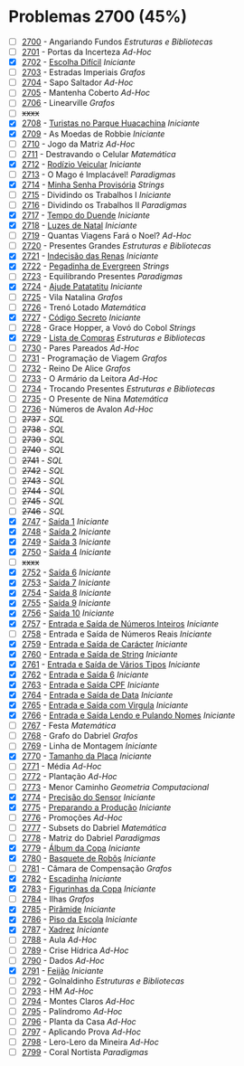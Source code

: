 # Problemas 2700 (45%)

  - [ ]  [2700](https://www.urionlinejudge.com.br/judge/pt/problems/view/2700) - Angariando Fundos *Estruturas e Bibliotecas*
  - [ ]  [2701](https://www.urionlinejudge.com.br/judge/pt/problems/view/2701) - Portas da Incerteza *Ad-Hoc*
  - [x]  [2702](https://www.urionlinejudge.com.br/judge/pt/problems/view/2702) - [Escolha Difícil](https://github.com/potigol/uoj-potigol/blob/master/src/2700/2702.poti) *Iniciante*
  - [ ]  [2703](https://www.urionlinejudge.com.br/judge/pt/problems/view/2703) - Estradas Imperiais *Grafos*
  - [ ]  [2704](https://www.urionlinejudge.com.br/judge/pt/problems/view/2704) - Sapo Saltador *Ad-Hoc*
  - [ ]  [2705](https://www.urionlinejudge.com.br/judge/pt/problems/view/2705) - Mantenha Coberto *Ad-Hoc*
  - [ ]  [2706](https://www.urionlinejudge.com.br/judge/pt/problems/view/2706) - Linearville *Grafos*
  - [ ] ~~xxxx~~
  - [x]  [2708](https://www.urionlinejudge.com.br/judge/pt/problems/view/2708) - [Turistas no Parque Huacachina](https://github.com/potigol/uoj-potigol/blob/master/src/2700/2708.poti) *Iniciante*
  - [x]  [2709](https://www.urionlinejudge.com.br/judge/pt/problems/view/2709) - As Moedas de Robbie *Iniciante*
  - [ ]  [2710](https://www.urionlinejudge.com.br/judge/pt/problems/view/2710) - Jogo da Matriz *Ad-Hoc*
  - [ ]  [2711](https://www.urionlinejudge.com.br/judge/pt/problems/view/2711) - Destravando o Celular *Matemática*
  - [x]  [2712](https://www.urionlinejudge.com.br/judge/pt/problems/view/2712) - [Rodízio Veicular](https://github.com/potigol/uoj-potigol/blob/master/src/2700/2712.poti) *Iniciante*
  - [ ]  [2713](https://www.urionlinejudge.com.br/judge/pt/problems/view/2713) - O Mago é Implacável! *Paradigmas*
  - [x]  [2714](https://www.urionlinejudge.com.br/judge/pt/problems/view/2714) - [Minha Senha Provisória](https://github.com/potigol/uoj-potigol/blob/master/src/2700/2714.poti) *Strings*
  - [ ]  [2715](https://www.urionlinejudge.com.br/judge/pt/problems/view/2715) - Dividindo os Trabalhos I *Iniciante*
  - [ ]  [2716](https://www.urionlinejudge.com.br/judge/pt/problems/view/2716) - Dividindo os Trabalhos II *Paradigmas*
  - [x]  [2717](https://www.urionlinejudge.com.br/judge/pt/problems/view/2717) - [Tempo do Duende](https://github.com/potigol/uoj-potigol/blob/master/src/2700/2717.poti) *Iniciante*
  - [x]  [2718](https://www.urionlinejudge.com.br/judge/pt/problems/view/2718) - [Luzes de Natal](https://github.com/potigol/uoj-potigol/blob/master/src/2700/2718.poti) *Iniciante*
  - [ ]  [2719](https://www.urionlinejudge.com.br/judge/pt/problems/view/2719) - Quantas Viagens Fará o Noel? *Ad-Hoc*
  - [ ]  [2720](https://www.urionlinejudge.com.br/judge/pt/problems/view/2720) - Presentes Grandes *Estruturas e Bibliotecas*
  - [x]  [2721](https://www.urionlinejudge.com.br/judge/pt/problems/view/2721) - [Indecisão das Renas](https://github.com/potigol/uoj-potigol/blob/master/src/2700/2721.poti) *Iniciante*
  - [x]  [2722](https://www.urionlinejudge.com.br/judge/pt/problems/view/2722) - [Pegadinha de Evergreen](https://github.com/potigol/uoj-potigol/blob/master/src/2700/2722.poti) *Strings*
  - [ ]  [2723](https://www.urionlinejudge.com.br/judge/pt/problems/view/2723) - Equilibrando Presentes *Paradigmas*
  - [x]  [2724](https://www.urionlinejudge.com.br/judge/pt/problems/view/2724) - [Ajude Patatatitu](https://github.com/potigol/uoj-potigol/blob/master/src/2700/2724.poti) *Iniciante*
  - [ ]  [2725](https://www.urionlinejudge.com.br/judge/pt/problems/view/2725) - Vila Natalina *Grafos*
  - [ ]  [2726](https://www.urionlinejudge.com.br/judge/pt/problems/view/2726) - Trenó Lotado *Matemática*
  - [x]  [2727](https://www.urionlinejudge.com.br/judge/pt/problems/view/2727) - [Código Secreto](https://github.com/potigol/uoj-potigol/blob/master/src/2700/2727.poti) *Iniciante*
  - [ ]  [2728](https://www.urionlinejudge.com.br/judge/pt/problems/view/2728) - Grace Hopper, a Vovó do Cobol *Strings*
  - [x]  [2729](https://www.urionlinejudge.com.br/judge/pt/problems/view/2729) - [Lista de Compras](https://github.com/potigol/uoj-potigol/blob/master/src/2700/2729.poti) *Estruturas e Bibliotecas*
  - [ ]  [2730](https://www.urionlinejudge.com.br/judge/pt/problems/view/2730) - Pares Pareados *Ad-Hoc*
  - [ ]  [2731](https://www.urionlinejudge.com.br/judge/pt/problems/view/2731) - Programação de Viagem *Grafos*
  - [ ]  [2732](https://www.urionlinejudge.com.br/judge/pt/problems/view/2732) - Reino De Alice *Grafos*
  - [ ]  [2733](https://www.urionlinejudge.com.br/judge/pt/problems/view/2733) - O Armário da Leitora *Ad-Hoc*
  - [ ]  [2734](https://www.urionlinejudge.com.br/judge/pt/problems/view/2734) - Trocando Presentes *Estruturas e Bibliotecas*
  - [ ]  [2735](https://www.urionlinejudge.com.br/judge/pt/problems/view/2735) - O Presente de Nina *Matemática*
  - [ ]  [2736](https://www.urionlinejudge.com.br/judge/pt/problems/view/2736) - Números de Avalon *Ad-Hoc*
  - [ ]  ~~2737~~ - *SQL*
  - [ ]  ~~2738~~ - *SQL*
  - [ ]  ~~2739~~ - *SQL*
  - [ ]  ~~2740~~ - *SQL*
  - [ ]  ~~2741~~ - *SQL*
  - [ ]  ~~2742~~ - *SQL*
  - [ ]  ~~2743~~ - *SQL*
  - [ ]  ~~2744~~ - *SQL*
  - [ ]  ~~2745~~ - *SQL*
  - [ ]  ~~2746~~ - *SQL*
  - [x]  [2747](https://www.urionlinejudge.com.br/judge/pt/problems/view/2747) - [Saída 1](https://github.com/potigol/uoj-potigol/blob/master/src/2700/2747.poti) *Iniciante*
  - [x]  [2748](https://www.urionlinejudge.com.br/judge/pt/problems/view/2748) - [Saída 2](https://github.com/potigol/uoj-potigol/blob/master/src/2700/2748.poti) *Iniciante*
  - [x]  [2749](https://www.urionlinejudge.com.br/judge/pt/problems/view/2749) - [Saída 3](https://github.com/potigol/uoj-potigol/blob/master/src/2700/2749.poti) *Iniciante*
  - [x]  [2750](https://www.urionlinejudge.com.br/judge/pt/problems/view/2750) - [Saída 4](https://github.com/potigol/uoj-potigol/blob/master/src/2700/2750.poti) *Iniciante*
  - [ ] ~~xxxx~~
  - [x]  [2752](https://www.urionlinejudge.com.br/judge/pt/problems/view/2752) - [Saída 6](https://github.com/potigol/uoj-potigol/blob/master/src/2700/2752.poti) *Iniciante*
  - [x]  [2753](https://www.urionlinejudge.com.br/judge/pt/problems/view/2753) - [Saída 7](https://github.com/potigol/uoj-potigol/blob/master/src/2700/2753.poti) *Iniciante*
  - [x]  [2754](https://www.urionlinejudge.com.br/judge/pt/problems/view/2754) - [Saída 8](https://github.com/potigol/uoj-potigol/blob/master/src/2700/2754.poti) *Iniciante*
  - [x]  [2755](https://www.urionlinejudge.com.br/judge/pt/problems/view/2755) - [Saída 9](https://github.com/potigol/uoj-potigol/blob/master/src/2700/2755.poti) *Iniciante*
  - [x]  [2756](https://www.urionlinejudge.com.br/judge/pt/problems/view/2756) - [Saída 10](https://github.com/potigol/uoj-potigol/blob/master/src/2700/2756.poti) *Iniciante*
  - [x]  [2757](https://www.urionlinejudge.com.br/judge/pt/problems/view/2757) - [Entrada e Saída de Números Inteiros](https://github.com/potigol/uoj-potigol/blob/master/src/2700/2757.poti) *Iniciante*
  - [ ]  [2758](https://www.urionlinejudge.com.br/judge/pt/problems/view/2758) - Entrada e Saída de Números Reais *Iniciante*
  - [x]  [2759](https://www.urionlinejudge.com.br/judge/pt/problems/view/2759) - [Entrada e Saída de Carácter](https://github.com/potigol/uoj-potigol/blob/master/src/2700/2759.poti) *Iniciante*
  - [x]  [2760](https://www.urionlinejudge.com.br/judge/pt/problems/view/2760) - [Entrada e Saída de String](https://github.com/potigol/uoj-potigol/blob/master/src/2700/2760.poti) *Iniciante*
  - [x]  [2761](https://www.urionlinejudge.com.br/judge/pt/problems/view/2761) - [Entrada e Saída de Vários Tipos](https://github.com/potigol/uoj-potigol/blob/master/src/2700/2761.poti) *Iniciante*
  - [x]  [2762](https://www.urionlinejudge.com.br/judge/pt/problems/view/2762) - [Entrada e Saída 6](https://github.com/potigol/uoj-potigol/blob/master/src/2700/2762.poti) *Iniciante*
  - [x]  [2763](https://www.urionlinejudge.com.br/judge/pt/problems/view/2763) - [Entrada e Saída CPF](https://github.com/potigol/uoj-potigol/blob/master/src/2700/2763.poti) *Iniciante*
  - [x]  [2764](https://www.urionlinejudge.com.br/judge/pt/problems/view/2764) - [Entrada e Saída de Data](https://github.com/potigol/uoj-potigol/blob/master/src/2700/2764.poti) *Iniciante*
  - [x]  [2765](https://www.urionlinejudge.com.br/judge/pt/problems/view/2765) - [Entrada e Saída com Virgula](https://github.com/potigol/uoj-potigol/blob/master/src/2700/2765.poti) *Iniciante*
  - [x]  [2766](https://www.urionlinejudge.com.br/judge/pt/problems/view/2766) - [Entrada e Saída Lendo e Pulando Nomes](https://github.com/potigol/uoj-potigol/blob/master/src/2700/2766.poti) *Iniciante*
  - [ ]  [2767](https://www.urionlinejudge.com.br/judge/pt/problems/view/2767) - Festa *Matemática*
  - [ ]  [2768](https://www.urionlinejudge.com.br/judge/pt/problems/view/2768) - Grafo do Dabriel *Grafos*
  - [ ]  [2769](https://www.urionlinejudge.com.br/judge/pt/problems/view/2769) - Linha de Montagem *Iniciante*
  - [x]  [2770](https://www.urionlinejudge.com.br/judge/pt/problems/view/2770) - [Tamanho da Placa](https://github.com/potigol/uoj-potigol/blob/master/src/2700/2770.poti) *Iniciante*
  - [ ]  [2771](https://www.urionlinejudge.com.br/judge/pt/problems/view/2771) - Média *Ad-Hoc*
  - [ ]  [2772](https://www.urionlinejudge.com.br/judge/pt/problems/view/2772) - Plantação *Ad-Hoc*
  - [ ]  [2773](https://www.urionlinejudge.com.br/judge/pt/problems/view/2773) - Menor Caminho *Geometria Computacional*
  - [x]  [2774](https://www.urionlinejudge.com.br/judge/pt/problems/view/2774) - [Precisão do Sensor](https://github.com/potigol/uoj-potigol/blob/master/src/2700/2774.poti) *Iniciante*
  - [x]  [2775](https://www.urionlinejudge.com.br/judge/pt/problems/view/2775) - [Preparando a Produção](https://github.com/potigol/uoj-potigol/blob/master/src/2700/2775.poti) *Iniciante*
  - [ ]  [2776](https://www.urionlinejudge.com.br/judge/pt/problems/view/2776) - Promoções *Ad-Hoc*
  - [ ]  [2777](https://www.urionlinejudge.com.br/judge/pt/problems/view/2777) - Subsets do Dabriel *Matemática*
  - [ ]  [2778](https://www.urionlinejudge.com.br/judge/pt/problems/view/2778) - Matriz do Dabriel *Paradigmas*
  - [x]  [2779](https://www.urionlinejudge.com.br/judge/pt/problems/view/2779) - [Álbum da Copa](https://github.com/potigol/uoj-potigol/blob/master/src/2700/2779.poti) *Iniciante*
  - [x]  [2780](https://www.urionlinejudge.com.br/judge/pt/problems/view/2780) - [Basquete de Robôs](https://github.com/potigol/uoj-potigol/blob/master/src/2700/2780.poti) *Iniciante*
  - [ ]  [2781](https://www.urionlinejudge.com.br/judge/pt/problems/view/2781) - Câmara de Compensação *Grafos*
  - [x]  [2782](https://www.urionlinejudge.com.br/judge/pt/problems/view/2782) - [Escadinha](https://github.com/potigol/uoj-potigol/blob/master/src/2700/2782.poti) *Iniciante*
  - [x]  [2783](https://www.urionlinejudge.com.br/judge/pt/problems/view/2783) - [Figurinhas da Copa](https://github.com/potigol/uoj-potigol/blob/master/src/2700/2783.poti) *Iniciante*
  - [ ]  [2784](https://www.urionlinejudge.com.br/judge/pt/problems/view/2784) - Ilhas *Grafos*
  - [x]  [2785](https://www.urionlinejudge.com.br/judge/pt/problems/view/2785) - [Pirâmide](https://github.com/potigol/uoj-potigol/blob/master/src/2700/2785.poti) *Iniciante*
  - [x]  [2786](https://www.urionlinejudge.com.br/judge/pt/problems/view/2786) - [Piso da Escola](https://github.com/potigol/uoj-potigol/blob/master/src/2700/2786.poti) *Iniciante*
  - [x]  [2787](https://www.urionlinejudge.com.br/judge/pt/problems/view/2787) - [Xadrez](https://github.com/potigol/uoj-potigol/blob/master/src/2700/2787.poti) *Iniciante*
  - [ ]  [2788](https://www.urionlinejudge.com.br/judge/pt/problems/view/2788) - Aula *Ad-Hoc*
  - [ ]  [2789](https://www.urionlinejudge.com.br/judge/pt/problems/view/2789) - Crise Hídrica *Ad-Hoc*
  - [ ]  [2790](https://www.urionlinejudge.com.br/judge/pt/problems/view/2790) - Dados *Ad-Hoc*
  - [x]  [2791](https://www.urionlinejudge.com.br/judge/pt/problems/view/2791) - [Feijão](https://github.com/potigol/uoj-potigol/blob/master/src/2700/2791.poti) *Iniciante*
  - [ ]  [2792](https://www.urionlinejudge.com.br/judge/pt/problems/view/2792) - Golnaldinho *Estruturas e Bibliotecas*
  - [ ]  [2793](https://www.urionlinejudge.com.br/judge/pt/problems/view/2793) - HM *Ad-Hoc*
  - [ ]  [2794](https://www.urionlinejudge.com.br/judge/pt/problems/view/2794) - Montes Claros *Ad-Hoc*
  - [ ]  [2795](https://www.urionlinejudge.com.br/judge/pt/problems/view/2795) - Palíndromo *Ad-Hoc*
  - [ ]  [2796](https://www.urionlinejudge.com.br/judge/pt/problems/view/2796) - Planta da Casa *Ad-Hoc*
  - [ ]  [2797](https://www.urionlinejudge.com.br/judge/pt/problems/view/2797) - Aplicando Prova *Ad-Hoc*
  - [ ]  [2798](https://www.urionlinejudge.com.br/judge/pt/problems/view/2798) - Lero-Lero da Mineira *Ad-Hoc*
  - [ ]  [2799](https://www.urionlinejudge.com.br/judge/pt/problems/view/2799) - Coral Nortista *Paradigmas*